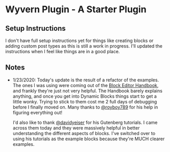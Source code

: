 # Wyvern Plugin - A Starter Plugin

## Setup Instructions
I don't have full setup instructions yet for things like creating blocks or adding custom post types as this
is still a work in progress. I'll updated the instructions when I feel like things are in a good place.

## Notes
- 1/23/2020: Today's update is the result of a refactor of the examples. The ones I was using were coming 
  out of the [Block Editor Handbook](https://developer.wordpress.org/block-editor/tutorials/), and frankly
  they're just not very helpful. The Handbook barely explains anything, and once you get into Dynamic Blocks
  things start to get a little wonky. Trying to stick to them cost me 2 full days of debugging before I 
  finally moved on. Many thanks to [@royboy789](https://github.com/royboy789) for his help in figuring
  everything out!

  I'd also like to thank [@davidyeiser](https://github.com/davidyeiser) for his Gutenberg tutorials. I came
  across them today and they were massively helpful in better understanding the different aspects of blocks.
  I've switched over to using his tutorials as the example blocks because they're MUCH clearer examples.